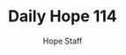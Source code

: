 ---
image: /assets/img/daily-hope-default-artwork.png
title: Daily Hope 114
number: 114
categories:
  - Daily Hope
author: Hope Staff
notes: Daily Hope 114
embed: >-
  <iframe style="border-radius:12px" src="https://open.spotify.com/embed/episode/2AYrDtIE6Ys77bf1t84UmK?utm_source=generator" width="100%" height="152" frameBorder="0" allowfullscreen="" allow="autoplay; clipboard-write; encrypted-media; fullscreen; picture-in-picture" loading="lazy"></iframe>
---
